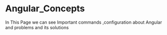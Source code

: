 # Angular_Concepts
In This Page we can see Important commands ,configuration about Angular and problems and its solutions
